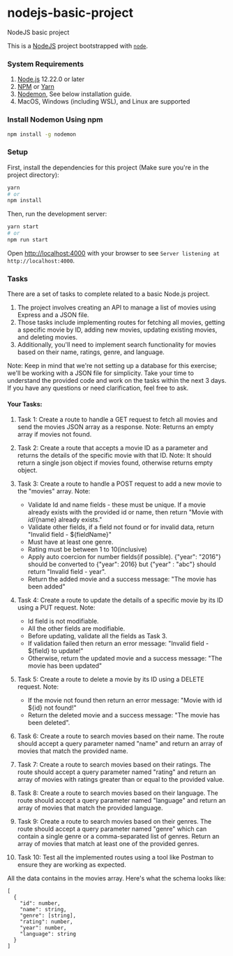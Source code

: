 # nodejs-basic-project

NodeJS basic project

This is a [NodeJS](https://nodejs.org/en) project bootstrapped with [`node`](https://nodejs.org/en/docs/guides/getting-started-guide).

### System Requirements

1. [Node.js](https://nodejs.org/en/) 12.22.0 or later
2. [NPM](https://www.npmjs.com/) or [Yarn](https://yarnpkg.com/)
3. [Nodemon](https://www.npmjs.com/package/nodemon), See below installation guide.
4. MacOS, Windows (including WSL), and Linux are supported

### Install Nodemon Using npm

```bash
npm install -g nodemon
```

### Setup

First, install the dependencies for this project (Make sure you're in the project directory):

```bash
yarn
# or
npm install
```

Then, run the development server:

```bash
yarn start
# or
npm run start
```

Open [http://localhost:4000](http://localhost:4000) with your browser to see `Server listening at http://localhost:4000`.

### Tasks

There are a set of tasks to complete related to a basic Node.js project.

1. The project involves creating an API to manage a list of movies using Express and a JSON file.
2. Those tasks include implementing routes for fetching all movies, getting a specific movie by ID, adding new movies, updating existing movies, and deleting movies.
3. Additionally, you'll need to implement search functionality for movies based on their name, ratings, genre, and language.

Note: Keep in mind that we're not setting up a database for this exercise; we'll be working with a JSON file for simplicity. Take your time to understand the provided code and work on the tasks within the next 3 days. If you have any questions or need clarification, feel free to ask.

#### Your Tasks:

1. Task 1: Create a route to handle a GET request to fetch all movies and send the movies JSON array as a response. Note: Returns an empty array if movies not found.

2. Task 2: Create a route that accepts a movie ID as a parameter and returns the details of the specific movie with that ID. Note: It should return a single json object if movies found, otherwise returns empty object.

3. Task 3: Create a route to handle a POST request to add a new movie to the "movies" array. Note:

   - Validate Id and name fields - these must be unique. If a movie already exists with the provided id or name, then return "Movie with ${id}/${name} already exists."
   - Validate other fields, if a field not found or for invalid data, return "Invalid field - ${fieldName}"
   - Must have at least one genre.
   - Rating must be between 1 to 10(inclusive)
   - Apply auto coercion for number fields(if possible). {"year": "2016"} should be converted to {"year": 2016} but {"year" : "abc"} should return "Invalid field - year".
   - Return the added movie and a success message: "The movie has been added"

4. Task 4: Create a route to update the details of a specific movie by its ID using a PUT request. Note:

   - Id field is not modifiable.
   - All the other fields are modifiable.
   - Before updating, validate all the fields as Task 3.
   - If validation failed then return an error message: "Invalid field - ${field} to update!"
   - Otherwise, return the updated movie and a success message: "The movie has been updated"

5. Task 5: Create a route to delete a movie by its ID using a DELETE request. Note:

   - If the movie not found then return an error message: "Movie with id ${id} not found!"
   - Return the deleted movie and a success message: "The movie has been deleted".

6. Task 6: Create a route to search movies based on their name. The route should accept a query parameter named "name" and return an array of movies that match the provided name.

7. Task 7: Create a route to search movies based on their ratings. The route should accept a query parameter named "rating" and return an array of movies with ratings greater than or equal to the provided value.

8. Task 8: Create a route to search movies based on their language. The route should accept a query parameter named "language" and return an array of movies that match the provided language.

9. Task 9: Create a route to search movies based on their genres. The route should accept a query parameter named "genre" which can contain a single genre or a comma-separated list of genres. Return an array of movies that match at least one of the provided genres.

10. Task 10: Test all the implemented routes using a tool like Postman to ensure they are working as expected.

All the data contains in the movies array. Here's what the schema looks like:

```
[
  {
    "id": number,
    "name": string,
    "genre": [string],
    "rating": number,
    "year": number,
    "language": string
  }
]
```
